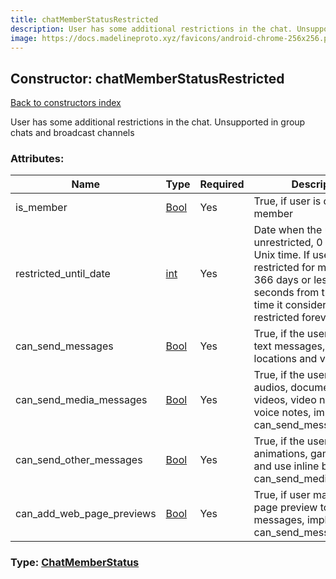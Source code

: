 ```yaml
---
title: chatMemberStatusRestricted
description: User has some additional restrictions in the chat. Unsupported in group chats and broadcast channels
image: https://docs.madelineproto.xyz/favicons/android-chrome-256x256.png
---
```

## Constructor: chatMemberStatusRestricted  
[Back to constructors index](index.md)



User has some additional restrictions in the chat. Unsupported in group chats and broadcast channels

### Attributes:

| Name     |    Type       | Required | Description |
|----------|---------------|----------|-------------|
|is\_member|[Bool](../types/Bool.md) | Yes|True, if user is chat member|
|restricted\_until\_date|[int](../types/int.md) | Yes|Date when the user will be unrestricted, 0 if never. Unix time. If user is restricted for more than 366 days or less than 30 seconds from the current time it considered to be restricted forever|
|can\_send\_messages|[Bool](../types/Bool.md) | Yes|True, if the user can send text messages, contacts, locations and venues|
|can\_send\_media\_messages|[Bool](../types/Bool.md) | Yes|True, if the user can send audios, documents, photos, videos, video notes and voice notes, implies can_send_messages|
|can\_send\_other\_messages|[Bool](../types/Bool.md) | Yes|True, if the user can send animations, games, stickers and use inline bots, implies can_send_media_messages|
|can\_add\_web\_page\_previews|[Bool](../types/Bool.md) | Yes|True, if user may add web page preview to his messages, implies can_send_messages|



### Type: [ChatMemberStatus](../types/ChatMemberStatus.md)


